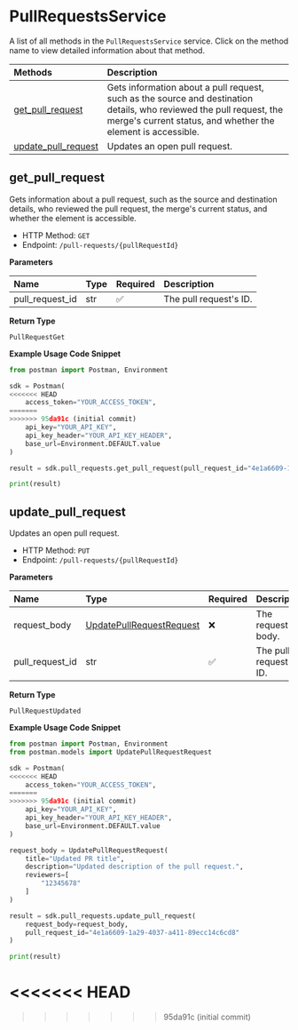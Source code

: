 # PullRequestsService

A list of all methods in the `PullRequestsService` service. Click on the method name to view detailed information about that method.

| Methods                                     | Description                                                                                                                                                                          |
| :------------------------------------------ | :----------------------------------------------------------------------------------------------------------------------------------------------------------------------------------- |
| [get_pull_request](#get_pull_request)       | Gets information about a pull request, such as the source and destination details, who reviewed the pull request, the merge's current status, and whether the element is accessible. |
| [update_pull_request](#update_pull_request) | Updates an open pull request.                                                                                                                                                        |

## get_pull_request

Gets information about a pull request, such as the source and destination details, who reviewed the pull request, the merge's current status, and whether the element is accessible.

- HTTP Method: `GET`
- Endpoint: `/pull-requests/{pullRequestId}`

**Parameters**

| Name            | Type | Required | Description            |
| :-------------- | :--- | :------- | :--------------------- |
| pull_request_id | str  | ✅       | The pull request's ID. |

**Return Type**

`PullRequestGet`

**Example Usage Code Snippet**

```python
from postman import Postman, Environment

sdk = Postman(
<<<<<<< HEAD
    access_token="YOUR_ACCESS_TOKEN",
=======
>>>>>>> 95da91c (initial commit)
    api_key="YOUR_API_KEY",
    api_key_header="YOUR_API_KEY_HEADER",
    base_url=Environment.DEFAULT.value
)

result = sdk.pull_requests.get_pull_request(pull_request_id="4e1a6609-1a29-4037-a411-89ecc14c6cd8")

print(result)
```

## update_pull_request

Updates an open pull request.

- HTTP Method: `PUT`
- Endpoint: `/pull-requests/{pullRequestId}`

**Parameters**

| Name            | Type                                                              | Required | Description            |
| :-------------- | :---------------------------------------------------------------- | :------- | :--------------------- |
| request_body    | [UpdatePullRequestRequest](../models/UpdatePullRequestRequest.md) | ❌       | The request body.      |
| pull_request_id | str                                                               | ✅       | The pull request's ID. |

**Return Type**

`PullRequestUpdated`

**Example Usage Code Snippet**

```python
from postman import Postman, Environment
from postman.models import UpdatePullRequestRequest

sdk = Postman(
<<<<<<< HEAD
    access_token="YOUR_ACCESS_TOKEN",
=======
>>>>>>> 95da91c (initial commit)
    api_key="YOUR_API_KEY",
    api_key_header="YOUR_API_KEY_HEADER",
    base_url=Environment.DEFAULT.value
)

request_body = UpdatePullRequestRequest(
    title="Updated PR title",
    description="Updated description of the pull request.",
    reviewers=[
        "12345678"
    ]
)

result = sdk.pull_requests.update_pull_request(
    request_body=request_body,
    pull_request_id="4e1a6609-1a29-4037-a411-89ecc14c6cd8"
)

print(result)
```
<<<<<<< HEAD
=======

<!-- This file was generated by liblab | https://liblab.com/ -->
>>>>>>> 95da91c (initial commit)
